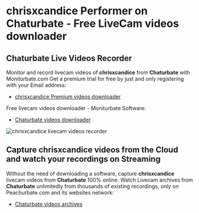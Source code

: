 # chrisxcandice Performer on Chaturbate - Free LiveCam videos downloader

## Chaturbate Live Videos Recorder

Monitor and record livecam videos of **chrisxcandice** from **Chaturbate** with Moniturbate.com
Get a premium trial for free by just and only registering with your Email address:
* [chrisxcandice Premium videos downloader](https://moniturbate.com/request-demo-licence-key.html)

Free livecam videos downloader - Moniturbate Software:
* [Chaturbate videos downloader](https://moniturbate.com/moniturbate-download-software.html)

![chrisxcandice livecam videos recorder](https://peachurnet.com/templates/moniturbate-software.png)


## Capture chrisxcandice videos from the Cloud and watch your recordings on Streaming

Without the need of downloading a software, capture **chrisxcandice** livecam videos from **Chaturbate** 100% online.
Watch Livecam archives from **Chaturbate** unlimitedly from thousands of existing recordings, only on Peachurbate.com and its websites network:
* [Chaturbate videos archives](https://peachurnet.com/)
